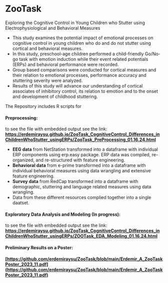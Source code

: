 # ZooTask
Exploring the Cognitive Control in Young Children who Stutter using Electrophysiological and Behavioral Measures

* This study examines the potential impact of emotional processes on cognitive control in young children who do and do not stutter using cortical and behavioral measures.
*  In this study, preschool-age children performed a child-friendly Go/No-go task with emotion induction while their event related potentials (ERPs) and behavioral performance were recorded.
*  Group based comparisons were conducted for cortical measures and their relation to emotional processes, performance accuracy and stuttering severity were analyzed.
*  Results of this study will advance our understanding of cortical associates of inhibitory control, its relation to emotion and to the onset and development of childhood stuttering.

The Repository includes R scripts for

#### Preprocessing: 
to see the file with embedded output see the link: **https://erdemiraysu.github.io/ZooTask_CognitiveControl_Differences_inChildrenWhoStutter_usingERPs/ZooTask_PreProcessing_01.16.24.html**
- **EEG data** from NetStation transformed into a dataframe with individual ERP components using erp.easy package. ERP data was compiled, re-organized, and re-structured with feature engineering. 
- **Behavioral data** from e-prime transformed into a dataframe with individual behavioral measures using data wrangling and extensive feature engineering.
- **Survey data** from RedCap transformed into a dataframe with demographic, stuttering and language related measures using data wrangling.
- Data from these different resources complied together into a single daatset.

#### Exploratory Data Analysis and Modeling (In progress):
to see the file with embedded output see the link:  **https://erdemiraysu.github.io/ZooTask_CognitiveControl_Differences_inChildrenWhoStutter_usingERPs/ZOOTask_EDA_Modeling_01.16.24.html**

#### Preliminary Results on a Poster:
**[https://github.com/erdemiraysu/ZooTask/blob/main/Erdemir_A_ZooTaskPoster_2023_11.pdf](https://github.com/erdemiraysu/ZooTask/blob/main/Erdemir_A_ZooTaskPoster_2023_11.pdf)**
